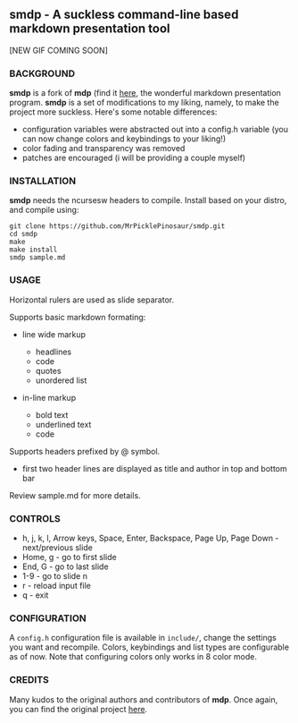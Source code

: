 
## smdp - A suckless command-line based markdown presentation tool

[NEW GIF COMING SOON]

### BACKGROUND
**smdp** is a fork of **mdp** (find it [here](https://github.com/visit1985/mdp), the wonderful markdown presentation program. **smdp** is a set of modifications to my liking, namely, to make the project more suckless. Here's some notable differences:
- configuration variables were abstracted out into a config.h variable (you can now change colors and keybindings to your liking!)
- color fading and transparency was removed
- patches are encouraged (i will be providing a couple myself)

### INSTALLATION

**smdp** needs the ncursesw headers to compile. Install based on your distro, and compile using:

```
git clone https://github.com/MrPicklePinosaur/smdp.git
cd smdp
make
make install
smdp sample.md
```

### USAGE

Horizontal rulers are used as slide separator.

Supports basic markdown formating:

- line wide markup
    - headlines
    - code
    - quotes
    - unordered list

- in-line markup
    - bold text
    - underlined text
    - code

Supports headers prefixed by @ symbol.

- first two header lines are displayed as title and author
    in top and bottom bar

Review sample.md for more details.

### CONTROLS

- h, j, k, l, Arrow keys,
    Space, Enter, Backspace,
    Page Up, Page Down - next/previous slide
- Home, g - go to first slide
- End, G - go to last slide
- 1-9 - go to slide n
- r - reload input file
- q - exit

### CONFIGURATION

A `config.h` configuration file is available in `include/`, change the settings you want and recompile.
Colors, keybindings and list types are configurable as of now. Note that configuring colors only works in 8 color mode.

### CREDITS

Many kudos to the original authors and contributors of **mdp**. Once again, you can find the original project [here](https://github.com/visit1985/mdp).

